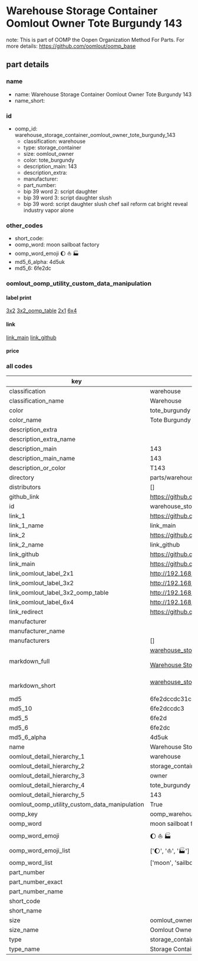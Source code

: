 # Warehouse Storage Container Oomlout Owner Tote Burgundy 143  

note: This is part of OOMP the Oopen Organization Method For Parts. For more details: https://github.com/oomlout/oomp_base

##  part details
  







### name
* name: Warehouse Storage Container Oomlout Owner Tote Burgundy 143
* name_short: 
### id
* oomp_id: warehouse_storage_container_oomlout_owner_tote_burgundy_143
  * classification: warehouse
  * type: storage_container
  * size: oomlout_owner
  * color: tote_burgundy
  * description_main: 143
  * description_extra: 
  * manufacturer: 
  * part_number: 
  * bip 39 word 2: script daughter
  * bip 39 word 3: script daughter slush
  * bip 39 word: script daughter slush chef sail reform cat bright reveal industry vapor alone

### other_codes
* short_code: 
* oomp_word: moon sailboat factory
* oomp_word_emoji :moon: :sailboat: :factory:
* md5_6_alpha: 4d5uk
* md5_6: 6fe2dc






### oomlout_oomp_utility_custom_data_manipulation
#### label print
[3x2](http://192.168.1.245:1112/?label=oomp%204d5uk)
[3x2_oomp_table](http://192.168.1.108:1112/?label=oomp%204d5uk)
[2x1](http://192.168.1.242:1112/?label=oomp%204d5uk)
[6x4](http://192.168.1.55:1112/?label=oomp%204d5uk)    

#### link

[link_main](https://github.com/oomlout/oomlout_oomp_version_1_messy/tree/main/parts/warehouse_storage_container_oomlout_owner_tote_burgundy_143) [link_github](https://github.com/oomlout/oomlout_oomp_version_1_messy/tree/main/parts/warehouse_storage_container_oomlout_owner_tote_burgundy_143)                             

#### price







### all codes 
| key | value |  
| --- | --- |  
| classification | warehouse |  
| classification_name | Warehouse |  
| color | tote_burgundy |  
| color_name | Tote Burgundy |  
| description_extra |  |  
| description_extra_name |  |  
| description_main | 143 |  
| description_main_name | 143 |  
| description_or_color | T143 |  
| directory | parts/warehouse_storage_container_oomlout_owner_tote_burgundy_143 |  
| distributors | [] |  
| github_link | https://github.com/oomlout/oomlout_oomp_part_src/tree/main/parts/warehouse_storage_container_oomlout_owner_tote_burgundy_143 |  
| id | warehouse_storage_container_oomlout_owner_tote_burgundy_143 |  
| link_1 | https://github.com/oomlout/oomlout_oomp_version_1_messy/tree/main/parts/warehouse_storage_container_oomlout_owner_tote_burgundy_143 |  
| link_1_name | link_main |  
| link_2 | https://github.com/oomlout/oomlout_oomp_version_1_messy/tree/main/parts/warehouse_storage_container_oomlout_owner_tote_burgundy_143 |  
| link_2_name | link_github |  
| link_github | https://github.com/oomlout/oomlout_oomp_version_1_messy/tree/main/parts/warehouse_storage_container_oomlout_owner_tote_burgundy_143 |  
| link_main | https://github.com/oomlout/oomlout_oomp_version_1_messy/tree/main/parts/warehouse_storage_container_oomlout_owner_tote_burgundy_143 |  
| link_oomlout_label_2x1 | http://192.168.1.242:1112/?label=oomp%204d5uk |  
| link_oomlout_label_3x2 | http://192.168.1.245:1112/?label=oomp%204d5uk |  
| link_oomlout_label_3x2_oomp_table | http://192.168.1.108:1112/?label=oomp%204d5uk |  
| link_oomlout_label_6x4 | http://192.168.1.55:1112/?label=oomp%204d5uk |  
| link_redirect | https://github.com/oomlout/oomlout_oomp_version_1_messy/tree/main/parts/warehouse_storage_container_oomlout_owner_tote_burgundy_143 |  
| manufacturer |  |  
| manufacturer_name |  |  
| manufacturers | [] |  
| markdown_full | [warehouse_storage_container_oomlout_owner_tote_burgundy_143](none)<br>[](none)<br>[Warehouse Storage Container Oomlout Owner Tote Burgundy 143](none)<br><br> |  
| markdown_short | [warehouse_storage_container_oomlout_owner_tote_burgundy_143](none)<br><br> |  
| md5 | 6fe2dccdc31c047ad15f1275988df60d |  
| md5_10 | 6fe2dccdc3 |  
| md5_5 | 6fe2d |  
| md5_6 | 6fe2dc |  
| md5_6_alpha | 4d5uk |  
| name | Warehouse Storage Container Oomlout Owner Tote Burgundy 143 |  
| oomlout_detail_hierarchy_1 | warehouse |  
| oomlout_detail_hierarchy_2 | storage_container |  
| oomlout_detail_hierarchy_3 | owner |  
| oomlout_detail_hierarchy_4 | tote_burgundy |  
| oomlout_detail_hierarchy_5 | 143 |  
| oomlout_oomp_utility_custom_data_manipulation | True |  
| oomp_key | oomp_warehouse_storage_container_oomlout_owner_tote_burgundy_143 |  
| oomp_word | moon sailboat factory |  
| oomp_word_emoji | :moon: :sailboat: :factory: |  
| oomp_word_emoji_list | [':moon:', ':sailboat:', ':factory:'] |  
| oomp_word_list | ['moon', 'sailboat', 'factory'] |  
| part_number |  |  
| part_number_exact |  |  
| part_number_name |  |  
| short_code |  |  
| short_name |  |  
| size | oomlout_owner |  
| size_name | Oomlout Owner |  
| type | storage_container |  
| type_name | Storage Container |  
